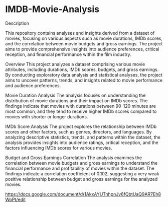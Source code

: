 # IMDB-Movie-Analysis


Description

This repository contains analyses and insights derived from a dataset of movies, focusing on various aspects such as movie durations, IMDb scores, and the correlation between movie budgets and gross earnings. The project aims to provide comprehensive insights into audience preferences, critical reception, and financial performance within the film industry.

Overview
This project analyzes a dataset comprising various movie attributes, including durations, IMDb scores, budgets, and gross earnings. By conducting exploratory data analysis and statistical analyses, the project aims to uncover patterns, trends, and insights related to movie performance and audience preferences.

Movie Duration Analysis
The analysis focuses on understanding the distribution of movie durations and their impact on IMDb scores. The findings indicate that movies with durations between 90-120 minutes are most common, and they tend to receive higher IMDb scores compared to movies with shorter or longer durations.

IMDb Score Analysis
The project explores the relationship between IMDb scores and other factors, such as genres, directors, and languages. By analyzing descriptive statistics, trends, and patterns within the dataset, the analysis provides insights into audience ratings, critical reception, and the factors influencing IMDb scores for various movies.

Budget and Gross Earnings Correlation
The analysis examines the correlation between movie budgets and gross earnings to understand the financial performance and profitability of movies within the dataset. The findings indicate a correlation coefficient of 0.102, suggesting a very weak positive relationship between budget and gross earnings for the analyzed movies.


https://docs.google.com/document/d/1AkxAYUTnhpnJv6fQbtUaQ9AR7Eh8WoPt/edit
